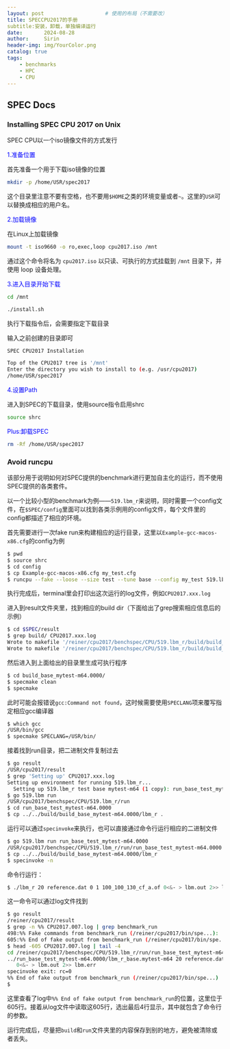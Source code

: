 ```yaml
---
layout: post  				    # 使用的布局（不需要改）
title: SPECCPU2017的手册      				
subtitle:安装，卸载，单独编译运行    
date:       2024-08-28 				
author:     Sirin 						
header-img: img/YourColor.png
catalog: true 				
tags:						
    - benchmarks
    - HPC
    - CPU
---
```


## SPEC Docs

### Installing SPEC CPU 2017 on Unix

SPEC CPU以一个iso镜像文件的方式发行

<font color = blue>1.准备位置</font>

首先准备一个用于下载iso镜像的位置

```bash
mkdir -p /home/USR/spec2017
```

这个目录里注意不要有空格，也不要用`$HOME`之类的环境变量或者`~`。这里的`USR`可以替换成相应的用户名。

<font color = blue>2.加载镜像</font>

在Linux上加载镜像

```bash
mount -t iso9660 -o ro,exec,loop cpu2017.iso /mnt
```

通过这个命令将名为 `cpu2017.iso` 以只读、可执行的方式挂载到 `/mnt` 目录下，并使用 loop 设备处理。

<font color = blue>3.进入目录开始下载</font>

```bash
cd /mnt
```

```bash
./install.sh
```

执行下载指令后，会需要指定下载目录

输入之前创建的目录即可

```bash
SPEC CPU2017 Installation

Top of the CPU2017 tree is '/mnt'
Enter the directory you wish to install to (e.g. /usr/cpu2017)
/home/USR/spec2017
```

<font color = blue>4.设置Path</font>

进入到SPEC的下载目录，使用source指令启用shrc

```bash
source shrc
```

<font color = blue>Plus:卸载SPEC</font>

```bash
rm -Rf /home/USR/spec2017
```



### Avoid runcpu

该部分用于说明如何对SPEC提供的benchmark进行更加自主化的运行，而不使用SPEC提供的各类套件。

以一个比较小型的benchmark为例——`519.lbm_r`来说明，同时需要一个config文件，在`$SPEC/config`里面可以找到各类示例用的config文件，每个文件里的config都描述了相应的环境。

首先需要进行一次fake run来构建相应的运行目录，这里以`Example-gcc-macos-x86.cfg`的config为例

```bash
$ pwd
$ source shrc
$ cd config
$ cp Example-gcc-macos-x86.cfg my_test.cfg
$ runcpu --fake --loose --size test --tune base --config my_test 519.lbm_r
```

执行完成后，terminal里会打印出这次运行的log文件，例如`CPU2017.xxx.log`

进入到result文件夹里，找到相应的build dir（下面给出了grep搜索相应信息后的示例）

```bash
$ cd $SPEC/result
$ grep build/ CPU2017.xxx.log
Wrote to makefile '/reiner/cpu2017/benchspec/CPU/519.lbm_r/build/build_base_mytest-m64.0000/Makefile.deps':
Wrote to makefile '/reiner/cpu2017/benchspec/CPU/519.lbm_r/build/build_base_mytest-m64.0000/Makefile.spec':
```

然后进入到上面给出的目录里生成可执行程序

```bash
$ cd build_base_mytest-m64.0000/
$ specmake clean
$ specmake
```

此时可能会报错说`gcc:Command not found`，这时候需要使用`SPECLANG`项来覆写指定相应gcc编译器

```bash
$ which gcc
/USR/bin/gcc
$ specmake SPECLANG=/USR/bin/
```

接着找到run目录，把二进制文件复制过去

```bash
$ go result
/USR/cpu2017/result
$ grep 'Setting up' CPU2017.xxx.log
Setting up environment for running 519.lbm_r...
  Setting up 519.lbm_r test base mytest-m64 (1 copy): run_base_test_mytest-m64.0000
$ go 519.lbm run
/USR/cpu2017/benchspec/CPU/519.lbm_r/run
$ cd run_base_test_mytest-m64.0000
$ cp ../../build/build_base_mytest-m64.0000/lbm_r .
```

运行可以通过`specinvoke`来执行，也可以直接通过命令行运行相应的二进制文件

```bash
$ go 519.lbm run run_base_test_mytest-m64.0000
/USR/cpu2017/benchspec/CPU/519.lbm_r/run/run_base_test_mytest-m64.0000
$ cp ../../build/build_base_mytest-m64.0000/lbm_r
$ specinvoke -n
```

命令行运行：

```bash
$ ./lbm_r 20 reference.dat 0 1 100_100_130_cf_a.of 0<&- > lbm.out 2>> lbm.err
```

这一命令可以通过log文件找到

```bash
$ go result
/reiner/cpu2017/result
$ grep -n %% CPU2017.007.log | grep benchmark_run
498:%% Fake commands from benchmark_run (/reiner/cpu2017/bin/spe...):
605:%% End of fake output from benchmark_run (/reiner/cpu2017/bin/spe...)
$ head -605 CPU2017.007.log | tail -4
cd /reiner/cpu2017/benchspec/CPU/519.lbm_r/run/run_base_test_mytest-m64.0000
../run_base_test_mytest-m64.0000/lbm_r_base.mytest-m64 20 reference.dat 0 1 100_100_130_cf_a.of 
   0<&- > lbm.out 2>> lbm.err
specinvoke exit: rc=0
%% End of fake output from benchmark_run (/reiner/cpu2017/bin/spe...)
$  
```

这里查看了log中`%% End of fake output from benchmark_run`的位置，这里位于605行。接着从log文件中读取这605行，选出最后4行显示，其中就包含了命令行的参数。

运行完成后，尽量把`build`和`run`文件夹里的内容保存到别的地方，避免被清除或者丢失。





